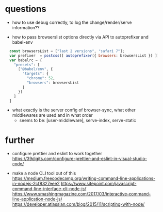 # questions

- how to use debug correctly, to log the change/render/serve information??

- how to pass browserslist options directly via API to autoprefixer and babel-env
```js
  const browsersList = ["last 2 versions", "safari 7"];
  var prefixer  = postcss([ autoprefixer({ browsers: browsersList }) ]);
  var babelrc = {
    "presets": [
      ["@babel/env", {
        "targets": {
          "chrome": 52,
          "browsers": browsersList
        }
      }]
    ]
  }
```
- what exactly is the server config of browser-sync, what other middlewares are used and in what order
  - seems to be: [user-middleware], serve-index, serve-static

# further

- configure prettier and eslint to work together
    https://39digits.com/configure-prettier-and-eslint-in-visual-studio-code/

- make a node CLI tool out of this
    https://medium.freecodecamp.org/writing-command-line-applications-in-nodejs-2cf8327eee2
    https://www.sitepoint.com/javascript-command-line-interface-cli-node-js/
    https://www.smashingmagazine.com/2017/03/interactive-command-line-application-node-js/
    https://developer.atlassian.com/blog/2015/11/scripting-with-node/
